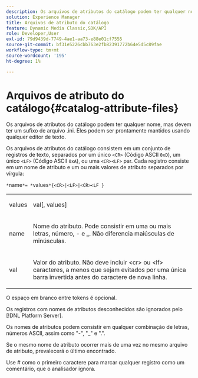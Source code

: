 ```yaml
---
description: Os arquivos de atributos do catálogo podem ter qualquer nome, mas devem ter um sufixo de arquivo .ini. Eles podem ser prontamente mantidos usando qualquer editor de texto.
solution: Experience Manager
title: Arquivos de atributo do catálogo
feature: Dynamic Media Classic,SDK/API
role: Developer,User
exl-id: 79d9439d-7749-4ae1-aa73-e88e01cf7555
source-git-commit: bf31e5226cbb763e2fb82391772b64e5d5c89fae
workflow-type: tm+mt
source-wordcount: '195'
ht-degree: 1%

---
```


# Arquivos de atributo do catálogo{#catalog-attribute-files}

Os arquivos de atributos do catálogo podem ter qualquer nome, mas devem ter um sufixo de arquivo .ini. Eles podem ser prontamente mantidos usando qualquer editor de texto.

Os arquivos de atributos do catálogo consistem em um conjunto de registros de texto, separados por um único `<CR>` (Código ASCII `0xD`), um único `<LF>` (Código ASCII `0xA`), ou uma `<CR><LF>` par. Cada registro consiste em um nome de atributo e um ou mais valores de atributo separados por vírgula:

`*`name`*= *`values`*{<CR>|<LF>|<CR><LF }`

<table id="simpletable_0F879121670046AE9414298725961303"> 
 <tr class="strow"> 
  <td class="stentry"> <p><span class="varname"> values</span> </p> </td> 
  <td class="stentry"> <p><span class="codeph"> <span class="varname"> val</span>[,<span class="varname"> values</span>]</span> </p> </td> 
 </tr> 
 <tr class="strow"> 
  <td class="stentry"> <p><span class="varname"> name</span> </p> </td> 
  <td class="stentry"> <p>Nome do atributo. Pode consistir em uma ou mais letras, número, - e _. Não diferencia maiúsculas de minúsculas. </p></td> 
 </tr> 
 <tr class="strow"> 
  <td class="stentry"> <p><span class="varname"> val</span> </p></td> 
  <td class="stentry"> <p>Valor do atributo. Não deve incluir <span class="codeph"> &lt;cr&gt;</span> ou <span class="codeph"> &lt;lf&gt;</span> caracteres, a menos que sejam evitados por uma única barra invertida antes do caractere de nova linha. </p></td> 
 </tr> 
</table>

O espaço em branco entre tokens é opcional.

Os registros com nomes de atributos desconhecidos são ignorados pelo [!DNL Platform Server].

Os nomes de atributos podem consistir em qualquer combinação de letras, números ASCII, assim como &quot;-&quot;, &quot;_&quot; e &quot;.&quot;.

Se o mesmo nome de atributo ocorrer mais de uma vez no mesmo arquivo de atributo, prevalecerá o último encontrado.

Use # como o primeiro caractere para marcar qualquer registro como um comentário, que o analisador ignora.
